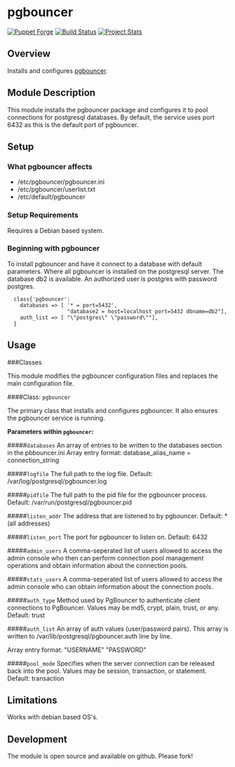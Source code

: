 # pgbouncer

[![Puppet Forge](http://img.shields.io/puppetforge/v/conzar/pgbouncer.svg)](https://forge.puppetlabs.com/conzar/pgbouncer)
[![Build Status](https://travis-ci.org/Conzar/pgbouncer.svg?branch=master)](https://travis-ci.org/Conzar/pgbouncer)
[![Project Stats](https://www.openhub.net/p/puppet-pgbouncer/widgets/project_thin_badge.gif)](https://www.openhub.net/p/puppet-pgbouncer)

## Overview
Installs and configures [pgbouncer](https://wiki.postgresql.org/wiki/PgBouncer).

## Module Description
This module installs the pgbouncer package and configures it to pool connections for postgresql databases.
By default, the service uses port 6432 as this is the default port of pgbouncer.

## Setup

### What pgbouncer affects

* /etc/pgbouncer/pgbouncer.ini
* /etc/pgbouncer/userlist.txt
* /etc/default/pgbouncer

### Setup Requirements 

Requires a Debian based system.

### Beginning with pgbouncer 

To install pgbouncer and have it connect to a database with default parameters.
Where all pgbouncer is installed on the postgresql server.  The database db2 is available.  An authorized user is postgres with password postgres.

```puppet 
  class{'pgbouncer': 
    databases => [ '* = port=5432',
                   "database2 = host=localhost port=5432 dbname=db2"],
    auth_list => [ "\"postgres\" \"password\""],
  }
```

## Usage

###Classes

This module modifies the pgbouncer configuration files and replaces the main configuration file.

####Class: `pgbouncer`

The primary class that installs and configures pgbouncer.  It also ensures the pgbouncer service is running.

**Parameters within `pgbouncer`:**

#####`databases`
An array of entries to be written to the databases section in the pbbouncer.ini
Array entry format: database_alias_name = connection_string

#####`logfile`
The full path to the log file.
Default: /var/log/postgresql/pgbouncer.log

#####`pidfile`
The full path to the pid file for the pgbouncer process.
Default: /var/run/postgresql/pgbouncer.pid

#####`listen_addr`
The address that are listened to by pgbouncer.
Default: * (all addresses)

#####`listen_port`
The port for pgbouncer to listen on.
Default: 6432

#####`admin_users`
A comma-seperated list of users allowed to access the admin console who
then can perform connection pool management operations and obtain
information about the connection pools.

#####`stats_users`
A comma-seperated list of users allowed to access the admin console
who can obtain information about the connection pools.

#####`auth_type`
Method used by PgBouncer to authenticate client connections
to PgBouncer. Values may be md5, crypt, plain, trust, or any. 
Default: trust

#####`auth_list`
An array of auth values (user/password pairs).
This array is written to /var/lib/postgresql/pgbouncer.auth line by line.

Array entry format: "USERNAME" "PASSWORD"

#####`pool_mode`
Specifies when the server connection can be released back
into the pool. Values may be session, transaction, or statement. 
Default: transaction

## Limitations

Works with debian based OS's.

## Development

The module is open source and available on github.  Please fork!